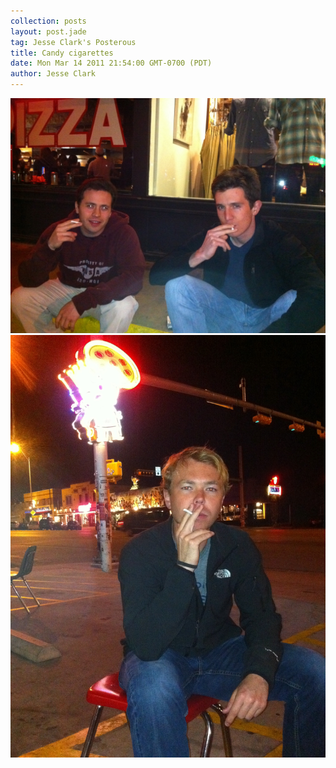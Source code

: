 ```yaml
---
collection: posts
layout: post.jade
tag: Jesse Clark's Posterous
title: Candy cigarettes
date: Mon Mar 14 2011 21:54:00 GMT-0700 (PDT)
author: Jesse Clark
---
```

<img src='/posterous-import/2011/03/23009363-p60.jpg'>

<img src='/posterous-import/2011/03/23009364-p62.jpg'>
